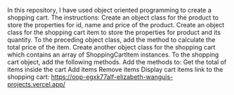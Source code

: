In this repository, I have used object oriented programming to create a shopping cart.
The instructions: 
    Create an object class for the product to store the properties for id, name and price of the product.
    Create an object class for the shopping cart item to store the properties for product and its quantity.
    To the preceding object class, add the method to calculate the total price of the item.
    Create another object class for the shopping cart which contains an array of ShoppingCartItem instances. 
    To the shopping cart object, add the following methods.
        Add the methods to: 
        Get the total of items inside the cart
        Add items
        Remove items
        Display cart items
link to the shopping cart: https://oop-egxk77alf-elizabeth-wanguis-projects.vercel.app/